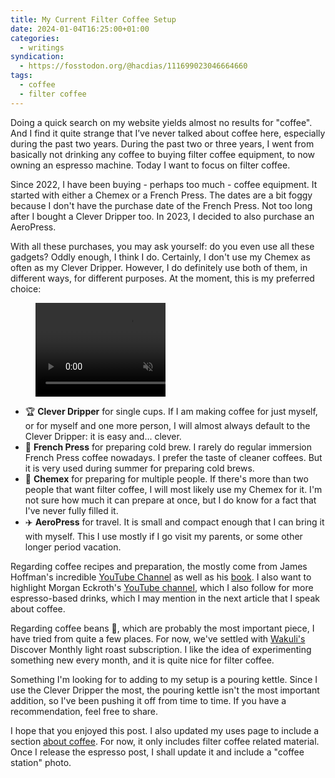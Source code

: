 ```yaml
---
title: My Current Filter Coffee Setup
date: 2024-01-04T16:25:00+01:00
categories:
  - writings
syndication:
  - https://fosstodon.org/@hacdias/111699023046664660
tags:
  - coffee
  - filter coffee
---
```


Doing a quick search on my website yields almost no results for "coffee". And I find it quite strange that I’ve never talked about coffee here, especially during the past two years. During the past two or three years, I went from basically not drinking any coffee to buying filter coffee equipment, to now owning an espresso machine. Today I want to focus on filter coffee.

<!--more-->

Since 2022, I have been buying - perhaps too much - coffee equipment. It started with either a Chemex or a French Press. The dates are a bit foggy because I don't have the purchase date of the French Press. Not too long after I bought a Clever Dripper too. In 2023, I decided to also purchase an AeroPress.

With all these purchases, you may ask yourself: do you even use all these gadgets? Oddly enough, I think I do. Certainly, I don't use my Chemex as often as my Clever Dripper. However, I do definitely use both of them, in different ways, for different purposes. At the moment, this is my preferred choice:

<figure class='right br' style='max-width: 13rem; overflow: hidden' alt='Clever Dripper Preparation Timelapse'>
  <video autoplay muted loop controls>
    <source src="https://cdn.hacdias.com/media/2024-01-clever-dripper.mp4" type="video/mp4">
  </video>
</figure>

- 🏆 **Clever Dripper** for single cups. If I am making coffee for just myself, or for myself and one more person, I will almost always default to the Clever Dripper: it is easy and... clever.
- 🧊 **French Press** for preparing cold brew. I rarely do regular immersion French Press coffee nowadays. I prefer the taste of cleaner coffees. But it is very used during summer for preparing cold brews.
- 👥 **Chemex** for preparing for multiple people. If there's more than two people that want filter coffee, I will most likely use my Chemex for it. I'm not sure how much it can prepare at once, but I do know for a fact that I've never fully filled it.
- ✈️ **AeroPress** for travel. It is small and compact enough that I can bring it with myself. This I use mostly if I go visit my parents, or some other longer period vacation.

Regarding coffee recipes and preparation, the mostly come from James Hoffman's incredible [YouTube Channel](https://www.youtube.com/channel/UCMb0O2CdPBNi-QqPk5T3gsQ) as well as his [book](https://tenshundredsthousands.com/collections/books/products/how-to-make-the-best-coffee-at-home). I also want to highlight Morgan Eckroth's [YouTube channel](https://www.youtube.com/@morgandrinkscoffee), which I also follow for more espresso-based drinks, which I may mention in the next article that I speak about coffee.

Regarding coffee beans 🫘, which are probably the most important piece, I have tried from quite a few places. For now, we've settled with [Wakuli's](https://www.wakuli.com/) Discover Monthly light roast subscription. I like the idea of experimenting something new every month, and it is quite nice for filter coffee.

Something I'm looking for to adding to my setup is a pouring kettle. Since I use the Clever Dripper the most, the pouring kettle isn't the most important addition, so I've been pushing it off from time to time. If you have a recommendation, feel free to share.

I hope that you enjoyed this post. I also updated my uses page to include a section [about coffee](/uses/#coffee). For now, it only includes filter coffee related material. Once I release the espresso post, I shall update it and include a "coffee station" photo.
